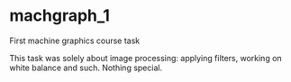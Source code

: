 # machgraph_1
First machine graphics course task

This task was solely about image processing: applying filters, working on white balance and such. Nothing special.
